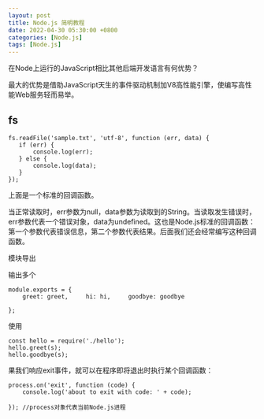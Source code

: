 ```yaml
---
layout: post
title: Node.js 简明教程
date: 2022-04-30 05:30:00 +0800
categories: [Node.js]
tags: [Node.js]
---
```

在Node上运行的JavaScript相比其他后端开发语言有何优势？

最大的优势是借助JavaScript天生的事件驱动机制加V8高性能引擎，使编写高性能Web服务轻而易举。

## fs
```
fs.readFile('sample.txt', 'utf-8', function (err, data) {
   if (err) {
       console.log(err);
   } else {
       console.log(data);
   }
});
```
上面是一个标准的回调函数。

当正常读取时，err参数为null，data参数为读取到的String。当读取发生错误时，err参数代表一个错误对象，data为undefined。这也是Node.js标准的回调函数：第一个参数代表错误信息，第二个参数代表结果。后面我们还会经常编写这种回调函数。

模块导出


输出多个
```
module.exports = {
    greet: greet,     hi: hi,     goodbye: goodbye

};
```
使用
```
const hello = require('./hello');
hello.greet(s);
hello.goodbye(s);
```
果我们响应exit事件，就可以在程序即将退出时执行某个回调函数：
```
process.on('exit', function (code) {
    console.log('about to exit with code: ' + code);

}); //process对象代表当前Node.js进程
```